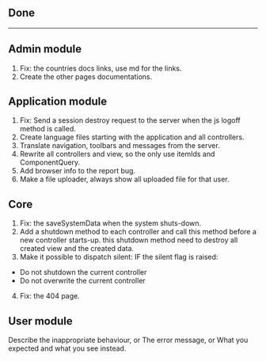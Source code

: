 ## Done



***
## Admin module
1. Fix: the countries docs links, use md for the links.
2. Create the other pages documentations.


## Application module
1. Fix: Send a session destroy request to the server when the js logoff method is called.
2. Create language files starting with the application and all controllers.
3. Translate navigation, toolbars and messages from the server.
4. Rewrite all controllers and view, so the only use itemIds and ComponentQuery.
5. Add browser info to the report bug.
6. Make a file uploader, always show all uploaded file for that user.


## Core
1. Fix: the saveSystemData when the system shuts-down.
2. Add a shutdown method to each controller and call this method before a new controller starts-up.
   this shutdown method need to destroy all created view and the created data.
3. Make it possible to dispatch silent:
   IF the silent flag is raised:  
*  Do not shutdown the current controller
*  Do not overwrite the current controller
4. Fix: the 404 page.


## User module


Describe the inappropriate behaviour,
or The error message,
or What you expected and what you see instead.